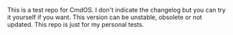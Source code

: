 This is a test repo for CmdOS. I don't indicate the changelog but you can try it yourself if you want. This version can be unstable, obsolete or not updated. This repo is just for my personal tests.
